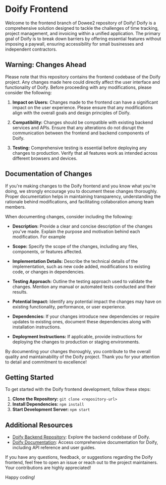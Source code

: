 # Doify Frontend

Welcome to the frontend branch of Dowee2 repository of Doify! Doify is a comprehensive solution designed to tackle the challenges of time tracking, project management, and invoicing within a unified application. The primary goal of Doify is to break down barriers by offering essential features without imposing a paywall, ensuring accessibility for small businesses and independent contractors.

## Warning: Changes Ahead

Please note that this repository contains the frontend codebase of the Doify project. Any changes made here could directly affect the user interface and functionality of Doify. Before proceeding with any modifications, please consider the following:

1. **Impact on Users:** Changes made to the frontend can have a significant impact on the user experience. Please ensure that any modifications align with the overall goals and design principles of Doify.

2. **Compatibility:** Changes should be compatible with existing backend services and APIs. Ensure that any alterations do not disrupt the communication between the frontend and backend components of Doify.

3. **Testing:** Comprehensive testing is essential before deploying any changes to production. Verify that all features work as intended across different browsers and devices.

## Documentation of Changes

If you're making changes to the Doify frontend and you know what you're doing, we strongly encourage you to document these changes thoroughly. Proper documentation helps in maintaining transparency, understanding the rationale behind modifications, and facilitating collaboration among team members.

When documenting changes, consider including the following:

- **Description:** Provide a clear and concise description of the changes you've made. Explain the purpose and motivation behind each modification. For example

- **Scope:** Specify the scope of the changes, including any files, components, or features affected.

- **Implementation Details:** Describe the technical details of the implementation, such as new code added, modifications to existing code, or changes in dependencies.

- **Testing Approach:** Outline the testing approach used to validate the changes. Mention any manual or automated tests conducted and their results.

- **Potential Impact:** Identify any potential impact the changes may have on existing functionality, performance, or user experience.

- **Dependencies:** If your changes introduce new dependencies or require updates to existing ones, document these dependencies along with installation instructions.

- **Deployment Instructions:** If applicable, provide instructions for deploying the changes to production or staging environments.

By documenting your changes thoroughly, you contribute to the overall quality and maintainability of the Doify project. Thank you for your attention to detail and commitment to excellence!

## Getting Started

To get started with the Doify frontend development, follow these steps:

1. **Clone the Repository:** `git clone <repository-url>`
2. **Install Dependencies:** `npm install`
3. **Start Development Server:** `npm start`

## Additional Resources

- [Doify Backend Repository](https://github.com/Mariella-Pasamonte/Dowee2/backend): Explore the backend codebase of Doify.
- [Doify Documentation](https://github.com/Mariella-Pasamonte/Dowee): Access comprehensive documentation for Doify, including API reference and user guides.

If you have any questions, feedback, or suggestions regarding the Doify frontend, feel free to open an issue or reach out to the project maintainers. Your contributions are highly appreciated!

Happy coding!